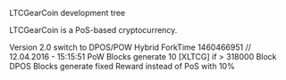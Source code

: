 
LTCGearCoin development tree

LTCGearCoin is a PoS-based cryptocurrency.

Version 2.0 switch to DPOS/POW Hybrid
ForkTime 1460466951 //  12.04.2016 - 15:15:51
PoW Blocks generate 10 [XLTCG] if > 318000 Block
DPOS Blocks generate fixed Reward instead of PoS with 10%



